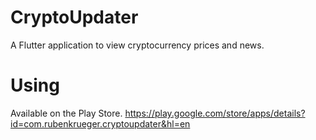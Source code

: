 # CryptoUpdater

A Flutter application to view cryptocurrency prices and news.

# Using

Available on the Play Store.
https://play.google.com/store/apps/details?id=com.rubenkrueger.cryptoupdater&hl=en

